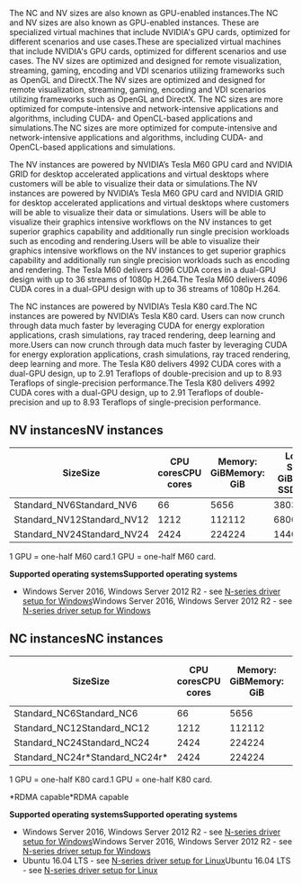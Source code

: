 <span data-ttu-id="32773-101">The NC and NV sizes are also known as GPU-enabled instances.</span><span class="sxs-lookup"><span data-stu-id="32773-101">The NC and NV sizes are also known as GPU-enabled instances.</span></span> <span data-ttu-id="32773-102">These are specialized virtual machines that include NVIDIA's GPU cards, optimized for different scenarios and use cases.</span><span class="sxs-lookup"><span data-stu-id="32773-102">These are specialized virtual machines that include NVIDIA's GPU cards, optimized for different scenarios and use cases.</span></span> <span data-ttu-id="32773-103">The NV sizes are optimized and designed for remote visualization, streaming, gaming, encoding and VDI scenarios utilizing frameworks such as OpenGL and DirectX.</span><span class="sxs-lookup"><span data-stu-id="32773-103">The NV sizes are optimized and designed for remote visualization, streaming, gaming, encoding and VDI scenarios utilizing frameworks such as OpenGL and DirectX.</span></span> <span data-ttu-id="32773-104">The NC sizes are more optimized for compute-intensive and network-intensive applications and algorithms, including CUDA- and OpenCL-based applications and simulations.</span><span class="sxs-lookup"><span data-stu-id="32773-104">The NC sizes are more optimized for compute-intensive and network-intensive applications and algorithms, including CUDA- and OpenCL-based applications and simulations.</span></span> 


<span data-ttu-id="32773-105">The NV instances are powered by NVIDIA’s Tesla M60 GPU card and NVIDIA GRID for desktop accelerated applications and virtual desktops where customers will be able to visualize their data or simulations.</span><span class="sxs-lookup"><span data-stu-id="32773-105">The NV instances are powered by NVIDIA’s Tesla M60 GPU card and NVIDIA GRID for desktop accelerated applications and virtual desktops where customers will be able to visualize their data or simulations.</span></span> <span data-ttu-id="32773-106">Users will be able to visualize their graphics intensive workflows on the NV instances to get superior graphics capability and additionally run single precision workloads such as encoding and rendering.</span><span class="sxs-lookup"><span data-stu-id="32773-106">Users will be able to visualize their graphics intensive workflows on the NV instances to get superior graphics capability and additionally run single precision workloads such as encoding and rendering.</span></span> <span data-ttu-id="32773-107">The Tesla M60 delivers 4096 CUDA cores in a dual-GPU design with up to 36 streams of 1080p H.264.</span><span class="sxs-lookup"><span data-stu-id="32773-107">The Tesla M60 delivers 4096 CUDA cores in a dual-GPU design with up to 36 streams of 1080p H.264.</span></span> 

<span data-ttu-id="32773-108">The NC instances are powered by NVIDIA’s Tesla K80 card.</span><span class="sxs-lookup"><span data-stu-id="32773-108">The NC instances are powered by NVIDIA’s Tesla K80 card.</span></span> <span data-ttu-id="32773-109">Users can now crunch through data much faster by leveraging CUDA for energy exploration applications, crash simulations, ray traced rendering, deep learning and more.</span><span class="sxs-lookup"><span data-stu-id="32773-109">Users can now crunch through data much faster by leveraging CUDA for energy exploration applications, crash simulations, ray traced rendering, deep learning and more.</span></span> <span data-ttu-id="32773-110">The Tesla K80 delivers 4992 CUDA cores with a dual-GPU design, up to 2.91 Teraflops of double-precision and up to 8.93 Teraflops of single-precision performance.</span><span class="sxs-lookup"><span data-stu-id="32773-110">The Tesla K80 delivers 4992 CUDA cores with a dual-GPU design, up to 2.91 Teraflops of double-precision and up to 8.93 Teraflops of single-precision performance.</span></span>

## <a name="nv-instances"></a><span data-ttu-id="32773-111">NV instances</span><span class="sxs-lookup"><span data-stu-id="32773-111">NV instances</span></span>

| <span data-ttu-id="32773-112">Size</span><span class="sxs-lookup"><span data-stu-id="32773-112">Size</span></span> | <span data-ttu-id="32773-113">CPU cores</span><span class="sxs-lookup"><span data-stu-id="32773-113">CPU cores</span></span> | <span data-ttu-id="32773-114">Memory: GiB</span><span class="sxs-lookup"><span data-stu-id="32773-114">Memory: GiB</span></span> | <span data-ttu-id="32773-115">Local SSD: GiB</span><span class="sxs-lookup"><span data-stu-id="32773-115">Local SSD: GiB</span></span> | <span data-ttu-id="32773-116">GPU</span><span class="sxs-lookup"><span data-stu-id="32773-116">GPU</span></span> |
| --- | --- | --- | --- | --- |
| <span data-ttu-id="32773-117">Standard_NV6</span><span class="sxs-lookup"><span data-stu-id="32773-117">Standard_NV6</span></span> |<span data-ttu-id="32773-118">6</span><span class="sxs-lookup"><span data-stu-id="32773-118">6</span></span> |<span data-ttu-id="32773-119">56</span><span class="sxs-lookup"><span data-stu-id="32773-119">56</span></span> |<span data-ttu-id="32773-120">380</span><span class="sxs-lookup"><span data-stu-id="32773-120">380</span></span> | <span data-ttu-id="32773-121">1</span><span class="sxs-lookup"><span data-stu-id="32773-121">1</span></span> |
| <span data-ttu-id="32773-122">Standard_NV12</span><span class="sxs-lookup"><span data-stu-id="32773-122">Standard_NV12</span></span> |<span data-ttu-id="32773-123">12</span><span class="sxs-lookup"><span data-stu-id="32773-123">12</span></span> |<span data-ttu-id="32773-124">112</span><span class="sxs-lookup"><span data-stu-id="32773-124">112</span></span> |<span data-ttu-id="32773-125">680</span><span class="sxs-lookup"><span data-stu-id="32773-125">680</span></span> | <span data-ttu-id="32773-126">2</span><span class="sxs-lookup"><span data-stu-id="32773-126">2</span></span> |
| <span data-ttu-id="32773-127">Standard_NV24</span><span class="sxs-lookup"><span data-stu-id="32773-127">Standard_NV24</span></span> |<span data-ttu-id="32773-128">24</span><span class="sxs-lookup"><span data-stu-id="32773-128">24</span></span> |<span data-ttu-id="32773-129">224</span><span class="sxs-lookup"><span data-stu-id="32773-129">224</span></span> |<span data-ttu-id="32773-130">1440</span><span class="sxs-lookup"><span data-stu-id="32773-130">1440</span></span> | <span data-ttu-id="32773-131">4</span><span class="sxs-lookup"><span data-stu-id="32773-131">4</span></span> |

<span data-ttu-id="32773-132">1 GPU = one-half M60 card.</span><span class="sxs-lookup"><span data-stu-id="32773-132">1 GPU = one-half M60 card.</span></span>

<span data-ttu-id="32773-133">**Supported operating systems**</span><span class="sxs-lookup"><span data-stu-id="32773-133">**Supported operating systems**</span></span>

* <span data-ttu-id="32773-134">Windows Server 2016, Windows Server 2012 R2 - see [N-series driver setup for Windows](../articles/virtual-machines/windows/n-series-driver-setup.md)</span><span class="sxs-lookup"><span data-stu-id="32773-134">Windows Server 2016, Windows Server 2012 R2 - see [N-series driver setup for Windows](../articles/virtual-machines/windows/n-series-driver-setup.md)</span></span>

## <a name="nc-instances"></a><span data-ttu-id="32773-135">NC instances</span><span class="sxs-lookup"><span data-stu-id="32773-135">NC instances</span></span>

| <span data-ttu-id="32773-136">Size</span><span class="sxs-lookup"><span data-stu-id="32773-136">Size</span></span> | <span data-ttu-id="32773-137">CPU cores</span><span class="sxs-lookup"><span data-stu-id="32773-137">CPU cores</span></span> | <span data-ttu-id="32773-138">Memory: GiB</span><span class="sxs-lookup"><span data-stu-id="32773-138">Memory: GiB</span></span> | <span data-ttu-id="32773-139">Local SSD: GiB</span><span class="sxs-lookup"><span data-stu-id="32773-139">Local SSD: GiB</span></span> | <span data-ttu-id="32773-140">GPU</span><span class="sxs-lookup"><span data-stu-id="32773-140">GPU</span></span> |
| --- | --- | --- | --- | --- |
| <span data-ttu-id="32773-141">Standard_NC6</span><span class="sxs-lookup"><span data-stu-id="32773-141">Standard_NC6</span></span> |<span data-ttu-id="32773-142">6</span><span class="sxs-lookup"><span data-stu-id="32773-142">6</span></span> |<span data-ttu-id="32773-143">56</span><span class="sxs-lookup"><span data-stu-id="32773-143">56</span></span> | <span data-ttu-id="32773-144">380</span><span class="sxs-lookup"><span data-stu-id="32773-144">380</span></span> | <span data-ttu-id="32773-145">1</span><span class="sxs-lookup"><span data-stu-id="32773-145">1</span></span> |
| <span data-ttu-id="32773-146">Standard_NC12</span><span class="sxs-lookup"><span data-stu-id="32773-146">Standard_NC12</span></span> |<span data-ttu-id="32773-147">12</span><span class="sxs-lookup"><span data-stu-id="32773-147">12</span></span> |<span data-ttu-id="32773-148">112</span><span class="sxs-lookup"><span data-stu-id="32773-148">112</span></span> | <span data-ttu-id="32773-149">680</span><span class="sxs-lookup"><span data-stu-id="32773-149">680</span></span> | <span data-ttu-id="32773-150">2</span><span class="sxs-lookup"><span data-stu-id="32773-150">2</span></span> |
| <span data-ttu-id="32773-151">Standard_NC24</span><span class="sxs-lookup"><span data-stu-id="32773-151">Standard_NC24</span></span> |<span data-ttu-id="32773-152">24</span><span class="sxs-lookup"><span data-stu-id="32773-152">24</span></span> |<span data-ttu-id="32773-153">224</span><span class="sxs-lookup"><span data-stu-id="32773-153">224</span></span> | <span data-ttu-id="32773-154">1440</span><span class="sxs-lookup"><span data-stu-id="32773-154">1440</span></span> | <span data-ttu-id="32773-155">4</span><span class="sxs-lookup"><span data-stu-id="32773-155">4</span></span> |
| <span data-ttu-id="32773-156">Standard_NC24r\*</span><span class="sxs-lookup"><span data-stu-id="32773-156">Standard_NC24r\*</span></span> |<span data-ttu-id="32773-157">24</span><span class="sxs-lookup"><span data-stu-id="32773-157">24</span></span> |<span data-ttu-id="32773-158">224</span><span class="sxs-lookup"><span data-stu-id="32773-158">224</span></span> | <span data-ttu-id="32773-159">1440</span><span class="sxs-lookup"><span data-stu-id="32773-159">1440</span></span> | <span data-ttu-id="32773-160">4</span><span class="sxs-lookup"><span data-stu-id="32773-160">4</span></span> |

<span data-ttu-id="32773-161">1 GPU = one-half K80 card.</span><span class="sxs-lookup"><span data-stu-id="32773-161">1 GPU = one-half K80 card.</span></span>

<span data-ttu-id="32773-162">\*RDMA capable</span><span class="sxs-lookup"><span data-stu-id="32773-162">\*RDMA capable</span></span>

<span data-ttu-id="32773-163">**Supported operating systems**</span><span class="sxs-lookup"><span data-stu-id="32773-163">**Supported operating systems**</span></span>

* <span data-ttu-id="32773-164">Windows Server 2016, Windows Server 2012 R2 - see [N-series driver setup for Windows](../articles/virtual-machines/windows/n-series-driver-setup.md)</span><span class="sxs-lookup"><span data-stu-id="32773-164">Windows Server 2016, Windows Server 2012 R2 - see [N-series driver setup for Windows](../articles/virtual-machines/windows/n-series-driver-setup.md)</span></span>
* <span data-ttu-id="32773-165">Ubuntu 16.04 LTS - see [N-series driver setup for Linux](../articles/virtual-machines/linux/n-series-driver-setup.md)</span><span class="sxs-lookup"><span data-stu-id="32773-165">Ubuntu 16.04 LTS - see [N-series driver setup for Linux](../articles/virtual-machines/linux/n-series-driver-setup.md)</span></span>

<br>

